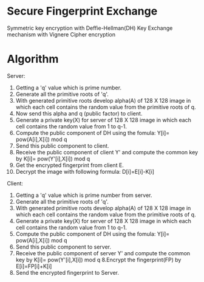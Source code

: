 # Secure Fingerprint Exchange
Symmetric key encryption with Deffie-Hellman(DH) Key Exchange mechanism with Vignere Cipher encryption



# Algorithm
Server:
1. Getting a 'q' value which is prime number.
2. Generate all the primitive roots of 'q'.
3. With generated primitive roots develop alpha(A) of 128 X 128 image in which each cell contains the random value from the primitive roots of q.
4. Now send this alpha and q (public factor) to client.
5. Generate a private key(X) for server of 128 X 128 image in which each cell contains the random value from 1 to q-1.
6. Compute the public component of DH using the fomula:
                    Y[i]= pow(A[i],X[i]) mod q
7. Send this public component to client.
8. Receive the public component of client Y' and compute the common key by
                    K[i]= pow(Y'[i],X[i]) mod q
9. Get the encrypted fingerprint from client E.
10. Decrypt the image with following formula:
                    D[i]=E[i]-K[i]

    
Client:
1. Getting a 'q' value which is prime number from server.
2. Generate all the primitive roots of 'q'.
3. With generated primitive roots develop alpha(A) of 128 X 128 image in which each cell contains the random value from the primitive roots of q.
4. Generate a private key(X) for server of 128 X 128 image in which each cell contains the random value from 1 to q-1.
5. Compute the public component of DH using the fomula:
                    Y[i]= pow(A[i],X[i]) mod q
6. Send this public component to server.
7. Receive the public component of server Y' and compute the common key by
                    K[i]= pow(Y'[i],X[i]) mod q
8.Encrypt the fingerprint(FP) by
                    E[i]=FP[i]+K[i]
9. Send the encrypted fingerprint to Server.

